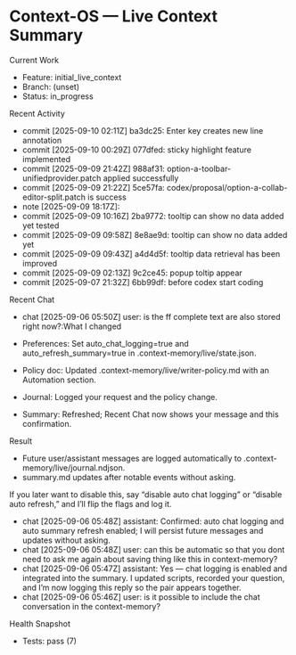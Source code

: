 # Context-OS — Live Context Summary

Current Work
- Feature: initial_live_context
- Branch: (unset)
- Status: in_progress

Recent Activity
- commit [2025-09-10 02:11Z] ba3dc25: Enter key creates new line annotation
- commit [2025-09-10 00:29Z] 077dfed: sticky highlight feature implemented
- commit [2025-09-09 21:42Z] 988af31: option-a-toolbar-unifiedprovider.patch applied successfully
- commit [2025-09-09 21:22Z] 5ce57fa: codex/proposal/option-a-collab-editor-split.patch is success
- note [2025-09-09 18:17Z]: 
- commit [2025-09-09 10:16Z] 2ba9772: tooltip can show no data added yet tested
- commit [2025-09-09 09:58Z] 8e8ae9d: tooltip can show no data added yet
- commit [2025-09-09 09:43Z] a4d4d5f: tooltip data retrieval has been improved
- commit [2025-09-09 02:13Z] 9c2ce45: popup toltip appear
- commit [2025-09-07 21:32Z] 6bb99df: before codex start coding

Recent Chat
- chat [2025-09-06 05:50Z] user: is the ff complete text are also stored right now?:What I changed

- Preferences: Set auto_chat_logging=true and auto_refresh_summary=true in .context-memory/live/state.json.
- Policy doc: Updated .context-memory/live/writer-policy.md with an Automation section.
- Journal: Logged your request and the policy change.
- Summary: Refreshed; Recent Chat now shows your message and this confirmation.

Result

- Future user/assistant messages are logged automatically to .context-memory/live/journal.ndjson.
- summary.md updates after notable events without asking.

If you later want to disable this, say “disable auto chat logging” or “disable auto refresh,” and I’ll flip the
flags and log it.

- chat [2025-09-06 05:48Z] assistant: Confirmed: auto chat logging and auto summary refresh enabled; I will persist future messages and updates without asking.
- chat [2025-09-06 05:48Z] user: can this be automatic so that you dont need to ask me again about saving thing like this in context-memory?
- chat [2025-09-06 05:47Z] assistant: Yes — chat logging is enabled and integrated into the summary. I updated scripts, recorded your question, and I’m now logging this reply so the pair appears together.
- chat [2025-09-06 05:46Z] user: is it possible to include the chat conversation in the context-memory?

Health Snapshot
- Tests: pass (7)
